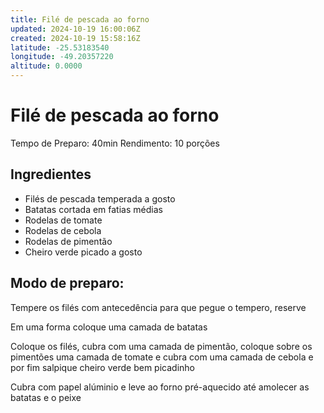 ```yaml
---
title: Filé de pescada ao forno
updated: 2024-10-19 16:00:06Z
created: 2024-10-19 15:58:16Z
latitude: -25.53183540
longitude: -49.20357220
altitude: 0.0000
---
```


# Filé de pescada ao forno 

Tempo de Preparo: 40min
Rendimento: 10 porções 

## Ingredientes 

- Filés de pescada temperada a gosto 
- Batatas cortada em fatias médias 
- Rodelas de tomate 
- Rodelas de cebola 
- Rodelas de pimentão 
- Cheiro verde picado a gosto 

## Modo de preparo: 

Tempere os filés com antecedência para que pegue o tempero, reserve 

Em uma forma coloque uma camada de batatas 

Coloque os filés, cubra com uma camada de pimentão, coloque sobre os pimentões uma camada de tomate e cubra com uma camada de cebola e por fim salpique cheiro verde bem picadinho 

Cubra com papel alúminio e leve ao forno pré-aquecido até amolecer as batatas e o peixe 


